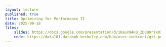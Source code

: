 ```yaml
---
layout: lecture
published: true
title: Optimizing for Performance II
date: 2025-09-18
files: 
    slides: https://docs.google.com/presentation/d/1KauV94R0_ZDOQ0rTxOsQ8LoYE7q1vaTO1E0j7aW2uJQ/edit?usp=sharing
    code: https://data101.datahub.berkeley.edu/hub/user-redirect/git-pull?repo=https%3A%2F%2Fgithub.com%2Fcal-data-eng%2Ffa25-materials&branch=main&urlpath=lab%2Ftree%2Ffa25-materials%2Flec%2Foptimizing%2Foptimizing.ipynb
---
```

